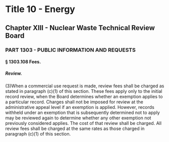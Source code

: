 
# Title 10 - Energy
## Chapter XIII - Nuclear Waste Technical Review Board
### PART 1303 - PUBLIC INFORMATION AND REQUESTS
#### § 1303.108 Fees.
##### Review.

(3)When a commercial use request is made, review fees shall be charged as stated in paragraph (c)(1) of this section. These fees apply only to the initial record review, when the Board determines whether an exemption applies to a particular record. Charges shall not be imposed for review at the administrative appeal level if an exemption is applied. However, records withheld under an exemption that is subsequently determined not to apply may be reviewed again to determine whether any other exemption not previously considered applies. The cost of that review shall be charged. All review fees shall be charged at the same rates as those charged in paragraph (c)(1) of this section.

